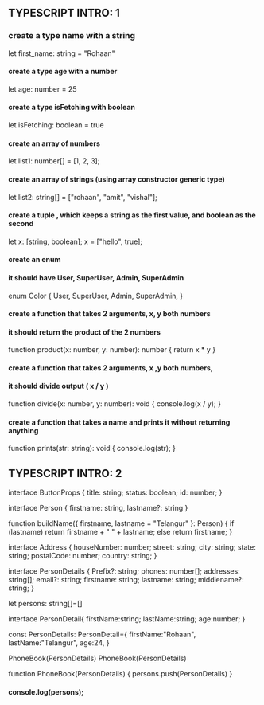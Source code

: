 ## TYPESCRIPT INTRO: 1

### create a type name with a string
let first_name: string = "Rohaan"

#### create a type age with a number
let age: number = 25

#### create a type isFetching with boolean 
let isFetching: boolean = true

#### create an array of numbers
let list1: number[] = [1, 2, 3];

#### create an array of strings (using array constructor generic type)
let list2: string[] = ["rohaan", "amit", "vishal"];

#### create a tuple , which keeps a string as the first value, and boolean as the second
let x: [string, boolean];
x = ["hello", true];

#### create an enum
#### it should have User, SuperUser, Admin, SuperAdmin
enum Color {
    User,
    SuperUser,
    Admin,
    SuperAdmin,
}

#### create a function that takes 2 arguments, x, y both numbers
#### it should return the product of the 2 numbers
function product(x: number, y: number): number {
    return x * y
}

#### create a function that takes 2 arguments, x ,y both numbers,
#### it should divide output ( x / y )
function divide(x: number, y: number): void {
    console.log(x / y);
}

#### create a function that takes a name and prints it without returning anything
function prints(str: string): void {
    console.log(str);
}


## TYPESCRIPT INTRO: 2

interface ButtonProps {
    title: string;
    status: boolean;
    id: number;
}

interface Person {
    firstname: string,
    lastname?: string
}

function buildName({ firstname, lastname = "Telangur" }: Person) {
    if (lastname) return firstname + " " + lastname;
    else return firstname;
}


interface Address {
    houseNumber: number;
    street: string;
    city: string;
    state: string;
    postalCode: number;
    country: string;
}

interface PersonDetails {
    Prefix?: string;
    phones: number[];
    addresses: string[];
    email?: string;
    firstname: string;
    lastname: string;
    middlename?: string;
}

let persons: string[]=[]

interface PersonDetail{
    firstName:string;
    lastName:string;
    age:number;
}

const PersonDetails: PersonDetail={
    firstName:"Rohaan",
    lastName:"Telangur",
    age:24,
}

PhoneBook(PersonDetails)
PhoneBook(PersonDetails)

function PhoneBook(PersonDetails) {
persons.push(PersonDetails)
}
####  console.log(persons);







